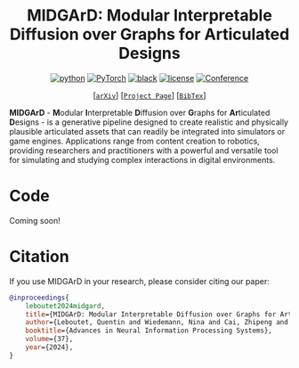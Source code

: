 <div align="center">

# MIDGArD: Modular Interpretable Diffusion over Graphs for Articulated Designs

[![python](https://img.shields.io/badge/-Python_3.10-blue?logo=python&logoColor=white)](https://www.python.org/downloads/release/python-3104/)
<a href="https://pytorch.org/get-started/locally/"><img alt="PyTorch" src="https://img.shields.io/badge/PyTorch%202.1.0-ee4c2c?logo=pytorch&logoColor=white"></a>
[![black](https://img.shields.io/badge/Code%20Style-Black-black.svg?labelColor=gray)](https://black.readthedocs.io/en/stable/)
[![license](https://img.shields.io/badge/License-MIT-green.svg?labelColor=gray)](https://github.com/quentin-leboutet/MIDGArD/blob/main/LICENSE)
[![Conference](http://img.shields.io/badge/NeurIPS-2024-4b44ce.svg)](https://neurips.cc)


[[`arXiv`](https://google.com)]
[[`Project Page`](https://quentin-leboutet.github.io/MIDGArD/)]
[[`BibTex`](#citation)]

</div>

**MIDGArD** - **M**odular **I**nterpretable **D**iffusion over **G**raphs for **Ar**ticulated **D**esigns - is a generative pipeline designed to create realistic and physically plausible articulated assets that can readily be integrated into simulators or game engines. Applications range from content creation to robotics, providing researchers and practitioners with a powerful and versatile tool for simulating and studying complex interactions in digital environments.

# Code

Coming soon!

# Citation

If you use MIDGArD in your research, please consider citing our paper:
```bibtex
@inproceedings{
    leboutet2024midgard,
    title={MIDGArD: Modular Interpretable Diffusion over Graphs for Articulated Designs},
    author={Leboutet, Quentin and Wiedemann, Nina and Cai, Zhipeng and Paulitsch, Michael and Yuan, Kai},
    booktitle={Advances in Neural Information Processing Systems},
    volume={37},
    year={2024},
}
```